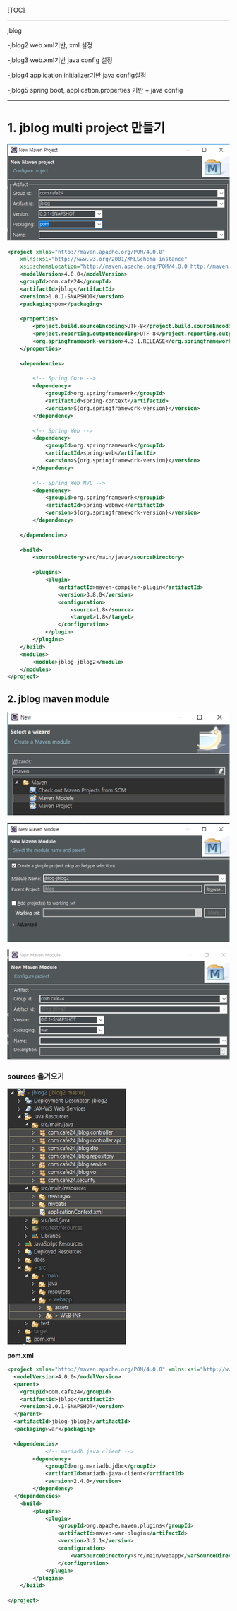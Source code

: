 [TOC]



---

jblog

-jblog2 web.xml기반, xml 설정

-jblog3 web.xml기반 java config 설정

-jblog4 application initializer기반 java config설정

-jblog5 spring boot, application.properties 기반 + java config

---



# 1. jblog multi project 만들기

![1559537824758](assets/1559537824758.png)

```xml
<project xmlns="http://maven.apache.org/POM/4.0.0"
	xmlns:xsi="http://www.w3.org/2001/XMLSchema-instance"
	xsi:schemaLocation="http://maven.apache.org/POM/4.0.0 http://maven.apache.org/xsd/maven-4.0.0.xsd">
	<modelVersion>4.0.0</modelVersion>
	<groupId>com.cafe24</groupId>
	<artifactId>jblog</artifactId>
	<version>0.0.1-SNAPSHOT</version>
	<packaging>pom</packaging>
	
	<properties>
		<project.build.sourceEncoding>UTF-8</project.build.sourceEncoding>
		<project.reporting.outputEncoding>UTF-8</project.reporting.outputEncoding>
		<org.springframework-version>4.3.1.RELEASE</org.springframework-version>
	</properties>

	<dependencies>
	
		<!-- Spring Core -->
		<dependency>
			<groupId>org.springframework</groupId>
			<artifactId>spring-context</artifactId>
			<version>${org.springframework-version}</version>
		</dependency>
		
		<!-- Spring Web -->
		<dependency>
			<groupId>org.springframework</groupId>
			<artifactId>spring-web</artifactId>
			<version>${org.springframework-version}</version>
		</dependency>
		
		<!-- Spring Web MVC -->
		<dependency>
			<groupId>org.springframework</groupId>
			<artifactId>spring-webmvc</artifactId>
			<version>${org.springframework-version}</version>
		</dependency>

	</dependencies>

	<build>
		<sourceDirectory>src/main/java</sourceDirectory>

		<plugins>
			<plugin>
				<artifactId>maven-compiler-plugin</artifactId>
				<version>3.8.0</version>
				<configuration>
					<source>1.8</source>
					<target>1.8</target>
				</configuration>
			</plugin>
		</plugins>
	</build>
	<modules>
		<module>jblog-jblog2</module>
	</modules>
</project>
```



## 2. jblog maven module



![1559538015547](assets/1559537950709.png)

![1559538015547](assets/1559538015547.png)

![1559538067129](assets/1559538067129.png)

### sources 옮겨오기

![1559538155378](assets/1559538155378.png)



**pom.xml**

```xml
<project xmlns="http://maven.apache.org/POM/4.0.0" xmlns:xsi="http://www.w3.org/2001/XMLSchema-instance" xsi:schemaLocation="http://maven.apache.org/POM/4.0.0 http://maven.apache.org/xsd/maven-4.0.0.xsd">
  <modelVersion>4.0.0</modelVersion>
  <parent>
    <groupId>com.cafe24</groupId>
    <artifactId>jblog</artifactId>
    <version>0.0.1-SNAPSHOT</version>
  </parent>
  <artifactId>jblog-jblog2</artifactId>
  <packaging>war</packaging>
  
  <dependencies>
  			<!-- mariadb java client -->
		<dependency>
			<groupId>org.mariadb.jdbc</groupId>
			<artifactId>mariadb-java-client</artifactId>
			<version>2.4.0</version> 
		</dependency>
  </dependencies>
  	<build>
		<plugins> 
			<plugin>
				<groupId>org.apache.maven.plugins</groupId>
				<artifactId>maven-war-plugin</artifactId>
				<version>3.2.1</version>
				<configuration>
					<warSourceDirectory>src/main/webapp</warSourceDirectory>
				</configuration>
			</plugin>
		</plugins>
	</build>
  
</project>
```



